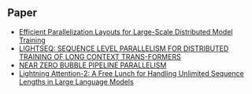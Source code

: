 ## Paper

- [Efficient Parallelization Layouts for Large-Scale Distributed Model Training](https://openreview.net/pdf?id=Y0AHNkVDeu)
- [LIGHTSEQ: SEQUENCE LEVEL PARALLELISM FOR DISTRIBUTED TRAINING OF LONG CONTEXT TRANS-FORMERS](https://arxiv.org/pdf/2310.03294.pdf)
- [NEAR ZERO BUBBLE PIPELINE PARALLELISM](https://openreview.net/pdf?id=tuzTN0eIO5)
- [Lightning Attention-2: A Free Lunch for Handling Unlimited Sequence Lengths in Large Language Models](https://arxiv.org/pdf/2401.04658.pdf)

